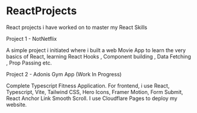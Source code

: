 # ReactProjects
React projects i have worked on to master my React Skills

Project 1 - NotNetflix

A simple project i initiated where i built a web Movie App to learn the very basics of React, learning React Hooks , Component building , Data Fetching , Prop Passing etc.


Project 2 - Adonis Gym App (Work In Progress) 

 Complete Typescript Fitness Application. For frontend, i use React, Typescript, Vite, Tailwind CSS, Hero Icons, Framer Motion, Form Submit, React Anchor Link Smooth Scroll. I use Cloudflare Pages to deploy my website.

